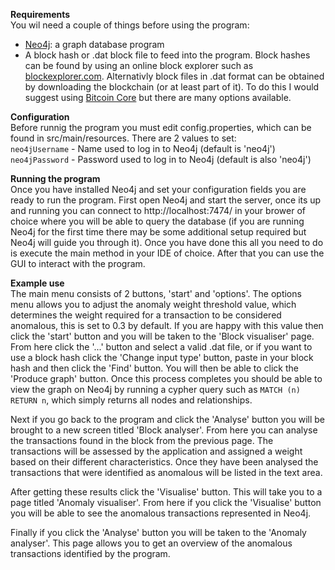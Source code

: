 **Requirements**  
You wil need a couple of things before using the program:  
- [Neo4j](https://neo4j.com/): a graph database program  
- A block hash or .dat block file to feed into the program. Block hashes can be found by using an online block explorer such as [blockexplorer.com](https://blockexplorer.com/). Alternativly block files in .dat format can be obtained by downloading the blockchain (or at least part of it). To do this I would suggest using [Bitcoin Core](https://bitcoin.org/en/bitcoin-core/) but there are many options available.  

**Configuration**  
Before runnig the program you must edit config.properties, which can be found in src/main/resources. There are 2 values to set:  
`neo4jUsername` - Name used to log in to Neo4j (default is 'neo4j')  
`neo4jPassword` - Password used to log in to Neo4j (default is also 'neo4j')  

**Running the program**  
Once you have installed Neo4j and set your configuration fields you are ready to run the program. First open Neo4j and start the server, once its up and running you can connect to http://localhost:7474/ in your brower of choice where you will be able to query the database (if you are running Neo4j for the first time there may be some additional setup required but Neo4j will guide you through it). Once you have done this all you need to do is execute the main method in your IDE of choice. After that you can use the GUI to interact with the program.  

**Example use**  
The main menu consists of 2 buttons, 'start' and 'options'. The options menu allows you to adjust the anomaly weight threshold value, which determines the weight required for a transaction to be considered anomalous, this is set to 0.3 by default. If you are happy with this value then click the 'start' button and you will be taken to the 'Block visualiser' page. From here click the '...' button and select a valid .dat file, or if you want to use a block hash click the 'Change input type' button, paste in your block hash and then click the 'Find' button. You will then be able to click the 'Produce graph' button. Once this process completes you should be able to view the graph on Neo4j by running a cypher query such as `MATCH (n) RETURN n`, which simply returns all nodes and relationships.  

Next if you go back to the program and click the 'Analyse' button you will be brought to a new screen titled 'Block analyser'. From here you can analyse the transactions found in the block from the previous page. The transactions will be assessed by the application and assigned a weight based on their different characteristics. Once they have been analysed the transactions that were identified as anomalous will be listed in the text area.  

After getting these results click the 'Visualise' button. This will take you to a page titled 'Anomaly visualiser'. From here if you click the 'Visualise' button you will be able to see the anomalous transactions represented in Neo4j.  

Finally if you click the 'Analyse' button you will be taken to the 'Anomaly analyser'. This page allows you to get an overview of the anomalous transactions identified by the program.  
